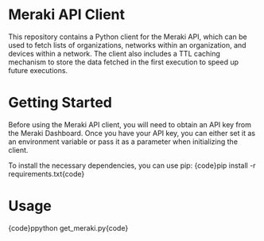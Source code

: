 # Meraki API Client
This repository contains a Python client for the Meraki API, which can be used to fetch lists of organizations, networks within an organization, and devices within a network. The client also includes a TTL caching mechanism to store the data fetched in the first execution to speed up future executions.

# Getting Started
Before using the Meraki API client, you will need to obtain an API key from the Meraki Dashboard. Once you have your API key, you can either set it as an environment variable or pass it as a parameter when initializing the client.

To install the necessary dependencies, you can use pip:
{code}pip install -r requirements.txt{code}

# Usage
{code}ppython get_meraki.py{code}

